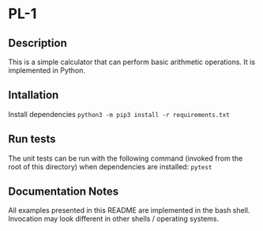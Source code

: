 # PL-1

## Description

This is a simple calculator that can perform basic arithmetic operations. It is implemented in Python. 

## Intallation

Install dependencies
`python3 -m pip3 install -r requirements.txt`

## Run tests

The unit tests can be run with the following command (invoked from the root of this directory) when dependencies are installed:
`pytest`


## Documentation Notes

All examples presented in this README are implemented in the bash shell. Invocation may look different in other shells / operating systems.
